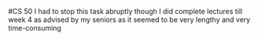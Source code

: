 #CS 50
I had to stop this task abruptly though I did complete lectures till week 4 as advised by my seniors as it seemed to be very lengthy and very time-consuming
